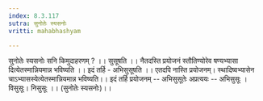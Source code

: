 ```yaml
---
index: 8.3.117
sutra: सुनोतेः स्यसनोः
vritti: mahabhashyam

---
```

 सुनोतेः स्यसनोः सनि किमुदाहरणम् ? ।। सुसूषति ।। नैतदस्ति प्रयोजनं स्तौतिण्योरेव षण्यभ्यासा दित्येतस्मान्नियमान्न भविष्यति ।। इदं तर्हि - अभिसुसूषति ।। एतदपि नास्ति प्रयोजनम्। स्थादिष्वभ्यासेन चाऽभ्यासस्येत्येतस्मान्नियमान्न भविष्यति।। इदं तर्हि प्रयोजनम् -- अभिसुसूतेः अप्रत्ययः -- अभिसुसूः । विसुसूः। निसुसूः ।। (सुनोतेः स्यसनोः)।। 
